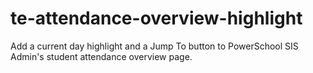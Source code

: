 # te-attendance-overview-highlight
Add a current day highlight and a Jump To button to PowerSchool SIS Admin's student attendance overview page.
